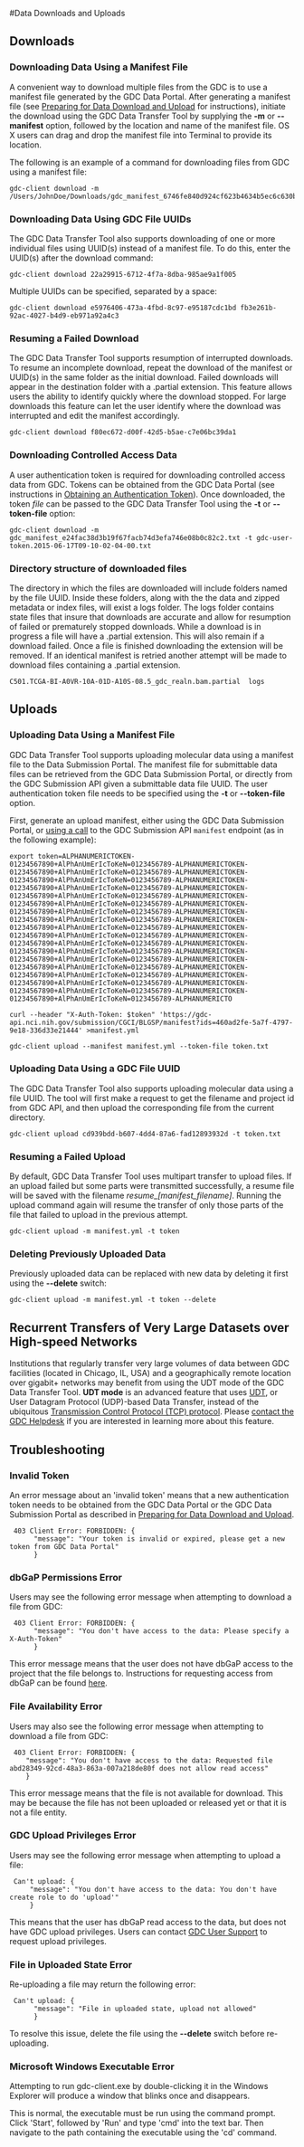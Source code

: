 #Data Downloads and Uploads

## Downloads

### Downloading Data Using a Manifest File

A convenient way to download multiple files from the GDC is to use a manifest file generated by the GDC Data Portal. After generating a manifest file (see [Preparing for Data Download and Upload](Preparing_for_Data_Download_and_Upload.md) for instructions), initiate the download using the GDC Data Transfer Tool by supplying the **-m** or **--manifest** option, followed by the location and name of the manifest file. OS X users can drag and drop the manifest file into Terminal to provide its location.

The following is an example of a command for downloading files from GDC using a manifest file:

	gdc-client download -m  /Users/JohnDoe/Downloads/gdc_manifest_6746fe840d924cf623b4634b5ec6c630bd4c06b5.txt

### Downloading Data Using GDC File UUIDs

The GDC Data Transfer Tool also supports downloading of one or more individual files using UUID(s) instead of a manifest file. To do this, enter the UUID(s) after the download command:

	gdc-client download 22a29915-6712-4f7a-8dba-985ae9a1f005

Multiple UUIDs can be specified, separated by a space:

	gdc-client download e5976406-473a-4fbd-8c97-e95187cdc1bd fb3e261b-92ac-4027-b4d9-eb971a92a4c3

### Resuming a Failed Download

The GDC Data Transfer Tool supports resumption of interrupted downloads. To resume an incomplete download, repeat the download of the manifest or UUID(s) in the same folder as the initial download.  Failed downloads will appear in the destination folder with a .partial extension. This feature allows users the ability to identify quickly where the download stopped.  For large downloads this feature can let the user identify where the download was interrupted  and edit the manifest accordingly.

	gdc-client download f80ec672-d00f-42d5-b5ae-c7e06bc39da1

### Downloading Controlled Access Data

A user authentication token is required for downloading controlled access data from GDC. Tokens can be obtained from the GDC Data Portal (see instructions in [Obtaining an Authentication Token](Preparing_for_Data_Download_and_Upload.md#obtaining-an-authentication-token)). Once downloaded, the token *file* can be passed to the GDC Data Transfer Tool using the **-t** or **--token-file** option:

	gdc-client download -m gdc_manifest_e24fac38d3b19f67facb74d3efa746e08b0c82c2.txt -t gdc-user-token.2015-06-17T09-10-02-04-00.txt


### Directory structure of downloaded files

The directory in which the files are downloaded will include folders named by the file UUID. Inside these folders, along with the the data and zipped metadata or index files, will exist a logs folder. The logs folder contains state files that insure that downloads are accurate and allow for resumption of failed or prematurely stopped downloads.  While a download is in progress a file will have a .partial extension.  This will also remain if a download failed.  Once a file is finished downloading the extension will be removed.  If an identical manifest is retried another attempt will be made to download files containing a .partial extension.  

	C501.TCGA-BI-A0VR-10A-01D-A10S-08.5_gdc_realn.bam.partial  logs 	 

## Uploads

### Uploading Data Using a Manifest File

GDC Data Transfer Tool supports uploading molecular data using a manifest file to the Data Submission Portal. The manifest file for submittable data files can be retrieved from the GDC Data Submission Portal, or directly from the GDC Submission API given a submittable data file UUID. The user authentication token file needs to be specified using the **-t** or **--token-file** option.

First, generate an upload manifest, either using the GDC Data Submission Portal, or [using a call](/API/Users_Guide/Submission.md#upload-manifest) to the GDC Submission API `manifest` endpoint (as in the following example):

```Manifest
export token=ALPHANUMERICTOKEN-01234567890+AlPhAnUmErIcToKeN=0123456789-ALPHANUMERICTOKEN-01234567890+AlPhAnUmErIcToKeN=0123456789-ALPHANUMERICTOKEN-01234567890+AlPhAnUmErIcToKeN=0123456789-ALPHANUMERICTOKEN-01234567890+AlPhAnUmErIcToKeN=0123456789-ALPHANUMERICTOKEN-01234567890+AlPhAnUmErIcToKeN=0123456789-ALPHANUMERICTOKEN-01234567890+AlPhAnUmErIcToKeN=0123456789-ALPHANUMERICTOKEN-01234567890+AlPhAnUmErIcToKeN=0123456789-ALPHANUMERICTOKEN-01234567890+AlPhAnUmErIcToKeN=0123456789-ALPHANUMERICTOKEN-01234567890+AlPhAnUmErIcToKeN=0123456789-ALPHANUMERICTOKEN-01234567890+AlPhAnUmErIcToKeN=0123456789-ALPHANUMERICTOKEN-01234567890+AlPhAnUmErIcToKeN=0123456789-ALPHANUMERICTOKEN-01234567890+AlPhAnUmErIcToKeN=0123456789-ALPHANUMERICTOKEN-01234567890+AlPhAnUmErIcToKeN=0123456789-ALPHANUMERICTOKEN-01234567890+AlPhAnUmErIcToKeN=0123456789-ALPHANUMERICTOKEN-01234567890+AlPhAnUmErIcToKeN=0123456789-ALPHANUMERICTOKEN-01234567890+AlPhAnUmErIcToKeN=0123456789-ALPHANUMERICTOKEN-01234567890+AlPhAnUmErIcToKeN=0123456789-ALPHANUMERICTOKEN-01234567890+AlPhAnUmErIcToKeN=0123456789-ALPHANUMERICTO

curl --header "X-Auth-Token: $token" 'https://gdc-api.nci.nih.gov/submission/CGCI/BLGSP/manifest?ids=460ad2fe-5a7f-4797-9e18-336d33e21444' >manifest.yml
```
```Upload
gdc-client upload --manifest manifest.yml --token-file token.txt
```

### Uploading Data Using a GDC File UUID

The GDC Data Transfer Tool also supports uploading molecular data using a file UUID. The tool will first make a request to get the filename and project id from GDC API, and then upload the corresponding file from the current directory.

	gdc-client upload cd939bdd-b607-4dd4-87a6-fad12893932d -t token.txt

### Resuming a Failed Upload

By default, GDC Data Transfer Tool uses multipart transfer to upload files. If an upload failed but some parts were transmitted successfully, a resume file will be saved with the filename *resume\_[manifest\_filename]*. Running the upload command again will resume the transfer of only those parts of the file that failed to upload in the previous attempt.

	gdc-client upload -m manifest.yml -t token

### Deleting Previously Uploaded Data

Previously uploaded data can be replaced with new data by deleting it first using the **--delete** switch:

	gdc-client upload -m manifest.yml -t token --delete


## Recurrent Transfers of Very Large Datasets over High-speed Networks

Institutions that regularly transfer very large volumes of data between GDC facilities (located in Chicago, IL, USA) and a geographically remote location over gigabit+ networks may benefit from using the UDT mode of the GDC Data Transfer Tool. **UDT mode** is an advanced feature that uses [UDT](http://udt.sourceforge.net/), or User Datagram Protocol (UDP)-based Data Transfer, instead of the ubiquitous [Transmission Control Protocol (TCP) protocol](https://tools.ietf.org/html/rfc793). Please <a href="https://gdc.cancer.gov/support#gdc-help-desk">contact the GDC Helpdesk</a> if you are interested in learning more about this feature.


## Troubleshooting

### Invalid Token

An error message about an &#39;invalid token&#39; means that a new authentication token needs to be obtained from the GDC Data Portal or the GDC Data Submission Portal as described in [Preparing for Data Download and Upload](Preparing_for_Data_Download_and_Upload.md).


	 403 Client Error: FORBIDDEN: {
		  "message": "Your token is invalid or expired, please get a new token from GDC Data Portal"
		  }

### dbGaP Permissions Error

Users may see the following error message when attempting to download a file from GDC:

	 403 Client Error: FORBIDDEN: {
		  "message": "You don't have access to the data: Please specify a X-Auth-Token"
		  }


This error message means that the user does not have dbGaP access to the project that the file belongs to. Instructions for requesting access from dbGaP can be found [here](https://gdc.nci.nih.gov/access-data/obtaining-access-controlled-data/registering-and-working-era-commons-and-dbgap).

### File Availability Error

Users may also see the following error message when attempting to download a file from GDC:

	 403 Client Error: FORBIDDEN: {
		"message": "You don't have access to the data: Requested file abd28349-92cd-48a3-863a-007a218de80f does not allow read access"
	  	}

This error message means that the file is not available for download. This may be because the file has not been uploaded or released yet or that it is not a file entity.

### GDC Upload Privileges Error

Users may see the following error message when attempting to upload a file:

	 Can't upload: {
		 "message": "You don't have access to the data: You don't have create role to do 'upload'"
	     }

This means that the user has dbGaP read access to the data, but does not have GDC upload privileges. Users can contact [GDC User Support](https://gdc.cancer.gov/contact-us) to request upload privileges.

### File in Uploaded State Error

Re-uploading a file may return the following error:

	 Can't upload: {
		  "message": "File in uploaded state, upload not allowed"
		  }

To resolve this issue, delete the file using the **--delete** switch before re-uploading.

### Microsoft Windows Executable Error

Attempting to run gdc-client.exe by double-clicking it in the Windows Explorer will produce a window that blinks once and disappears.

This is normal, the executable must be run using the command prompt. Click 'Start', followed by 'Run' and type 'cmd' into the text bar.  Then navigate to the path containing the executable using the 'cd' command.     
